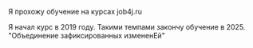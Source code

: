 <p>Я прохожу обучение на курсах job4j.ru</p>
Я начал курс в 2019 году. Такими темпами закончу обучение в 2025.
"Объединение зафиксированных измененЕй"